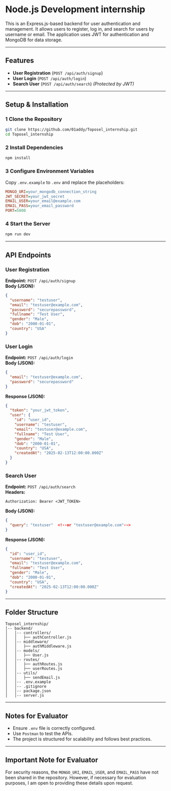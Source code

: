 #  Node.js Development internship

This is an Express.js-based backend for user authentication and management. It allows users to register, log in, and search for users by username or email. The application uses JWT for authentication and MongoDB for data storage.

---

## Features
- **User Registration** (`POST /api/auth/signup`)  <!-- Registration Confimation Email Sent on the entered email as a confimation --> 
- **User Login** (`POST /api/auth/login`)  
- **Search User** (`POST /api/auth/search`) *(Protected by JWT)*  

---

## Setup & Installation

### 1️ Clone the Repository
```sh
git clone https://github.com/01addy/Toposel_internship.git
cd Toposel_internship
```

### 2️ Install Dependencies
```sh
npm install
```

### 3️ Configure Environment Variables  
Copy `.env.example` to `.env` and replace the placeholders:
```ini
MONGO_URI=your_mongodb_connection_string
JWT_SECRET=your_jwt_secret
EMAIL_USER=your_email@example.com
EMAIL_PASS=your_email_password
PORT=5000
```

### 4 Start the Server
```sh
npm run dev
```

---

## API Endpoints

### User Registration  
**Endpoint:** `POST /api/auth/signup`  
**Body (JSON):**
```json
{
  "username": "testuser",
  "email": "testuser@example.com",
  "password": "securepassword",
  "fullname": "Test User",
  "gender": "Male",
  "dob": "2000-01-01",
  "country": "USA"
}
```

### User Login  
**Endpoint:** `POST /api/auth/login`  
**Body (JSON):**
```json
{
  "email": "testuser@example.com",
  "password": "securepassword"
}
```
**Response (JSON):**
```json
{
  "token": "your_jwt_token",
  "user": {
    "id": "user_id",
    "username": "testuser",
    "email": "testuser@example.com",
    "fullname": "Test User",
    "gender": "Male",
    "dob": "2000-01-01",
    "country": "USA",
    "createdAt": "2025-02-13T12:00:00.000Z"
  }
}
```

### Search User  
**Endpoint:** `POST /api/auth/search`  
**Headers:**  
```
Authorization: Bearer <JWT_TOKEN>
```  
**Body (JSON):**
```json
{
  "query": "testuser"  <!--or "testuser@example.com"-->
}
```
**Response (JSON):**
```json
{
  "id": "user_id",
  "username": "testuser",
  "email": "testuser@example.com",
  "fullname": "Test User",
  "gender": "Male",
  "dob": "2000-01-01",
  "country": "USA",
  "createdAt": "2025-02-13T12:00:00.000Z"
}
```

---

## Folder Structure
```
Toposel_internship/
│-- backend/
│   │-- controllers/
│   │   ├── authController.js
│   │-- middleware/
│   │   ├── authMiddleware.js
│   │-- models/
│   │   ├── User.js
│   │-- routes/
│   │   ├── authRoutes.js
│   │   ├── userRoutes.js
│   │-- utils/
│   │   ├── sendEmail.js
│   │-- .env.example
│   │-- .gitignore
│   │-- package.json
│   │-- server.js
```

---

## Notes for Evaluator
- Ensure `.env` file is correctly configured.  
- Use `Postman` to test the APIs.  
- The project is structured for scalability and follows best practices.  

---
## Important Note for Evaluator  
For security reasons, the `MONGO_URI`, `EMAIL_USER`, and `EMAIL_PASS` have not been shared in the repository. However, if necessary for evaluation purposes, I am open to providing these details upon request.

```

